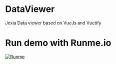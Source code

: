 # DataViewer
Jexia Data viewer based on VueJs and Vuetify

# Run demo with Runme.io
[![Runme](https://runme.io/static/button.svg)](https://runme.io/run?app_id=dd74ddd9-79eb-464c-9850-79de867b9dfd)
